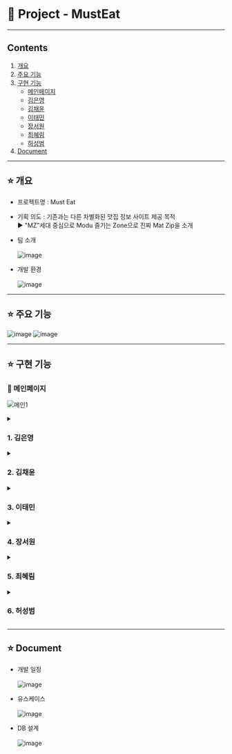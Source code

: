 # 🍔 Project - MustEat
***
## Contents <br>
1. [개요](#star-개요)  
2. [주요 기능](#star-주요-기능)
3. [구현 기능](#star-구현-기능)
    - [메인페이지](#pushpin-메인페이지)
    - [김은영](#1-김은영)
    - [김채윤](#2-김채윤)   
    - [이태민](#3-이태민)   
    - [장서원](#4-장서원)   
    - [최혜림](#5-최혜림)   
    - [허성범](#6-허성범)  
3. [Document](#star-document)



***


## :star: 개요
- 프로젝트명 : Must Eat <br>
      
- 기획 의도 : 기존과는 다른 차별화된 맛집 정보 사이트 제공 목적      
               ▶ "MZ"세대 중심으로 Modu 즐기는 Zone으로 진짜 Mat Zip을 소개 <br>
               
- 팀 소개 <br><br>
![image](https://user-images.githubusercontent.com/103404357/188263303-c24fda3d-b927-4c87-a4eb-e7f41f342ea7.png) <br>

- 개발 환경 <br><br>
![image](https://user-images.githubusercontent.com/103404357/188269068-6baa0e0d-7060-466d-a091-e164f164f2f9.png) <br>
***

## :star: 주요 기능
![image](https://user-images.githubusercontent.com/103404357/188263803-6090b790-df41-4f42-9691-258762b2c87f.png)
![image](https://user-images.githubusercontent.com/103404357/188263805-9f886c16-c29a-4795-9d3a-0258276d28e7.png)


***
## :star: 구현 기능

### :pushpin: 메인페이지
![메인1](https://user-images.githubusercontent.com/102591871/197332609-de9e861d-5a27-47b6-8001-88e4699a388d.gif) <br>

<details><summary><h3>1. 김은영</h3></summary>

### 📌 마이페이지 

![마이페이지3](https://user-images.githubusercontent.com/103404357/188264121-ac1f3fe7-296a-43a8-8baa-4a52e9e5521d.gif) <br>

- 리뷰, 적립금, 찜, 팔로우 조회 및 상세페이지로 이동 <br> <br>
    
### 📌 회원 정보 수정
![회원정보수정](https://user-images.githubusercontent.com/103404357/188266280-e4170783-7418-4527-82d2-73a8e9b3143c.gif) <br>

- 비밀번호 중복체크  <br>
- 닉네임, 이메일 중복체크 <br>
- 주소 변경 <br>
- 프로필 변경 <br> <br>

### 📌 회원 탈퇴
![회원탈퇴](https://user-images.githubusercontent.com/103404357/188268250-75a91266-c703-43ca-b314-716df34a5e8a.gif) <br>

- 탈퇴 사유 선택 <br>
- 비밀번호 확인 탈퇴 <br> <br>

### 📌 주문 현황 조회
![회원정보수정4](https://user-images.githubusercontent.com/103404357/188267964-f7e6ce88-e7fe-42cd-ba1f-a988adb00676.gif) <br>

- 상품 구매 페이지로 이동
- 배송 현황에 따른 주문 목록 조회
- 주문 상세 조회
- 구매 확정/취소 
</details>

<details><summary><h3>2. 김채윤</h3></summary>


### 📌 사용자 식당 조회
![채윤1](https://user-images.githubusercontent.com/102591871/197332984-68244cc5-5425-4557-8aa0-6479a0c6ba11.gif)

- 지역별 식당 전체보기
- 특정 식당 선택시 식당 정보 조회

### 📌 사용자 카테고리

- 맛집,리뷰,랭킹 찾아보기
- MZ유저들 찾아보기, 팔로우하기

### 📌 에디터 추천 글
- 관리저 유저만 글 작성
- 모든 유저들 작성된 글 조회

### 📌 찜

-마음에 드는 식당 찜하기
-찜한 식당 조회

### 📌 팔로우

-원하는 유저들 팔로우
-팔로우한 유저들 조회
</details>

<details><summary><h3>3. 이태민</h3></summary>

### 📌 회원가입
### 📌 로그인
### 📌 아이디, 비밀번호 찾기
### 📌 회원 전체 및 상세조회 관리
### 📌 식당 리뷰관리
### 📌 관리자 메인페이지
</details>

<details><summary><h3>4. 장서원</h3></summary>

### 📌 식당 및 지역 검색
### 📌 사용자 리뷰 작성 및 조회
### 📌 적립금
### 📌 식당관리
### 📌 이용약관
</details>

<details><summary><h3>5. 최혜림</h3></summary>

### 📌 고객센터, 공지사항, FAQ
### 📌 1:1 문의하기 및 내역조회
### 📌 관리자 고객센터
### 📌 관리자 공지사항
### 📌 밀키트 리뷰관리
</details>

<details><summary><h3>6. 허성범</h3></summary>

### 📌 밀키트 전체 및 상세조회
    <img width="80%" src="https://user-images.githubusercontent.com/16822641/109461495-913fc480-7aa5-11eb-9d0e-aff762669f98.gif"/>
### 📌 회원 주문 및 결제
    
### 📌 밀키트 댓글 리뷰
    <img width="80%" src="https://user-images.githubusercontent.com/103404620/195070299-ba743c04-49bc-4703-a5a2-a48ed7b75c45.gif"/>
### 📌 밀키트 상품 등록
    
</details>

***
## :star: Document

- 개발 일정 <br><br>
![image](https://user-images.githubusercontent.com/103404357/188263532-1e33a424-61b8-4808-95e8-a43ad766c110.png) <br>

- 유스케이스 <br><br>
![image](https://user-images.githubusercontent.com/103404357/188263510-f2a8bdd2-4a65-4423-9458-5d80bb4aaaea.png) <br>

- DB 설계 <br><br>
![image](https://user-images.githubusercontent.com/103404357/188263352-44d5320d-e35b-4300-9c4d-176b0831a28a.png) <br>
